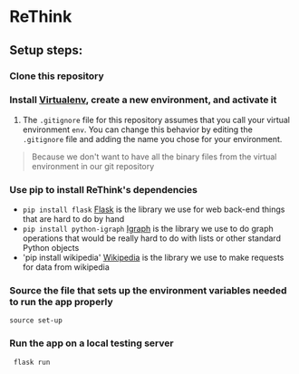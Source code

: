 # ReThink

## Setup steps:

### Clone this repository

### Install [Virtualenv](https://virtualenv.pypa.io/en/latest/), create a new environment, and activate it
1. The `.gitignore` file for this repository assumes that you call your virtual environment `env`.  You can change this behavior by editing the `.gitignore` file and adding the name you chose for your environment.

> Because we don't want to have all the binary files from the virtual environment in our git repository

### Use pip to install ReThink's dependencies
* `pip install flask` [Flask](http://flask.pocoo.org/) is the library we use for web back-end things that are hard to do by hand
* `pip install python-igraph` [Igraph](http://igraph.org/python/) is the library we use to do graph operations that would be really hard to do with lists or other standard Python objects
* 'pip install wikipedia' [Wikipedia](https://pypi.python.org/pypi/wikipedia)
is the library we use to make requests for data from wikipedia

### Source the file that sets up the environment variables needed to run the app properly

    source set-up

### Run the app on a local testing server

     flask run
